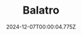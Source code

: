---
title: "Balatro"
id: 2379780
date: 2024-12-07T00:00:04.775Z
link: games/steam/recent/balatro
image: http://media.steampowered.com/steamcommunity/public/images/apps/2379780/b6018068070ab0e23561694c11f7950dd6f4c752.jpg
playtime_2weeks: 950
playtime_forever: 3334
playtime_windows_forever: 0
playtime_mac_forever: 0
playtime_linux_forever: 3334
playtime_deck_forever: 3334
---